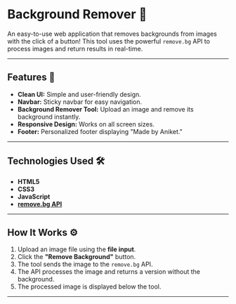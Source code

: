 # Background Remover  🌟

An easy-to-use web application that removes backgrounds from images with the click of a button! This tool uses the powerful `remove.bg` API to process images and return results in real-time.

---

## Features 🚀

- **Clean UI:** Simple and user-friendly design.
- **Navbar:** Sticky navbar for easy navigation.
- **Background Remover Tool:** Upload an image and remove its background instantly.
- **Responsive Design:** Works on all screen sizes.
- **Footer:** Personalized footer displaying "Made by Aniket."

---

## Technologies Used 🛠️

- **HTML5**
- **CSS3**
- **JavaScript**
- **[remove.bg API](https://www.remove.bg/api)**

---

## How It Works ⚙️

1. Upload an image file using the **file input**.
2. Click the **"Remove Background"** button.
3. The tool sends the image to the `remove.bg` API.
4. The API processes the image and returns a version without the background.
5. The processed image is displayed below the tool.

---

